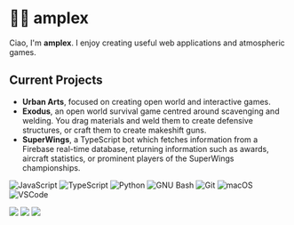 # 👋🤖 amplex

Ciao, I'm **amplex**. I enjoy creating useful web applications and atmospheric games.

## Current Projects
- **Urban Arts**, focused on creating open world and interactive games.
- **Exodus**, an open world survival game centred around scavenging and welding. You drag materials and weld them to create defensive structures, or craft them to create makeshift guns.
- **SuperWings**, a TypeScript bot which fetches information from a Firebase real-time database, returning information such as awards, aircraft statistics, or prominent players of the SuperWings championships.

![JavaScript](https://img.shields.io/badge/-JavaScript-black?style=flat-square&logo=javascript)
![TypeScript](https://img.shields.io/badge/-TypeScript-black?style=flat-square&logo=TypeScript)
![Python](https://img.shields.io/badge/-Python-black?style=flat-square&logo=Python)
![GNU Bash](https://img.shields.io/badge/-GNU%20Bash-black?style=flat-square&logo=GNU%20Bash)
![Git](https://img.shields.io/badge/-Git-black?style=flat-square&logo=git)
![macOS](https://img.shields.io/badge/-macOS-black?style=flat-square&logo=macos)
![VSCode](https://img.shields.io/badge/-VSCode-black?style=flat-square&logo=visualstudiocode)

![](http://github-profile-summary-cards.vercel.app/api/cards/profile-details?username=1amplex&theme=moonlight)
![](http://github-profile-summary-cards.vercel.app/api/cards/repos-per-language?username=1amplex&theme=moonlight)
![](http://github-profile-summary-cards.vercel.app/api/cards/most-commit-language?username=1amplex&theme=moonlight)
